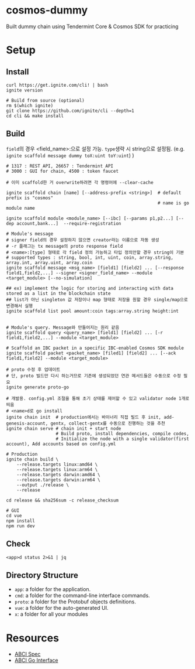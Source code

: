 # cosmos-dummy
Built dummy chain using Tendermint Core &amp; Cosmos SDK for practicing

# Setup
## Install
```shell
curl https://get.ignite.com/cli! | bash
ignite version

# Build from source (optional)
rm $(which ignite)
git clone https://github.com/ignite/cli --depth=1
cd cli && make install
```
## Build
`field`의 경우 <field_name>:<type>으로 설정 가능. `type`생략 시 string으로 설정됨. (e.g. `ignite scaffold message dummy toX:uint toY:uint`)
)
```shell
# 1317 : REST API, 26657 : Tendermint API
# 3000 : GUI for chain, 4500 : token faucet

# 이미 scaffold한 거 overwrite하려면 각 명령어에 --clear-cache

ignite scaffold chain [name] [--address-prefix <string>]  # default prefix is "cosmos"
                                                          # name is go module name                                                        

ignite scaffold module <module_name> [--ibc] [--params p1,p2...] [--dep account,bank...]  --require-registration

# Module's message
# signer field의 경우 설정하지 않으면 creator라는 이름으로 자동 생성
# -r 플래그는 tx message의 proto response field
# <name>:[type] 형태로 각 field 정의 가능하고 타입 정의안할 경우 string이 기본
# supported types : string, bool, int, uint, coin, array.string, array.int, array.uint, array.coin
ignite scaffold message <msg_name> [field1] [field2] ... [--response field1,field2,...] --signer <signer_field_name> --module <target_module> [--no-simulation]

## ex) implement the logic for storing and interacting with data stored as a list in the blockchain state
## list가 아닌 singleton 값 저장이나 map 형태로 저장을 원할 경우 single/map으로 변경해서 실행
ignite scaffold list pool amount:coin tags:array.string height:int


# Module's query. Message와 만들어지는 원리 같음
ignite scaffold query <query_name> [field1] [field2] ... [-r field1,field2,...] --module <target_module>

# Scaffold an IBC packet in a specific IBC-enabled Cosmos SDK module
ignite scaffold packet <packet_name> [filed1] [field2] ... [--ack field1,field2] --module <target_module> 

# proto 수정 후 업데이트
# 단, proto 빌드만 다시 하는거므로 기존에 생성되었던 연관 메서드들은 수동으로 수정 필요
ignite generate proto-go
```

```shell
# 개발용. config.yml 조절을 통해 초기 상태를 제어할 수 있고 validator node 1개로 띄움
# <name>d로 go install 
ignite chain init  # production에서는 바이너리 직접 빌드 후 init, add-genesis-account, gentx, collect-gentx를 수동으로 진행하는 것을 추천
ignite chain serve # chain init + start node
                   # Build proto, install dependencies, compile codes, 
                   # Initialize the node with a single validator(first account), Add accounts based on config.yml

# Production
ignite chain build \
    --release.targets linux:amd64 \
    --release.targets linux:arm64 \
    --release.targets darwin:amd64 \
    --release.targets darwin:arm64 \
    --output ./release \
    --release

cd release && sha256sum -c release_checksum

# GUI
cd vue
npm install
npm run dev
```

## Check
```shell
<app>d status 2>&1 | jq
```

## Directory Structure
* `app`: a folder for the application.
* `cmd`: a folder for the command-line interface commands.
* `proto`: a folder for the Protobuf objects definitions.
* `vue`: a folder for the auto-generated UI.
* `x`: a folder for all your modules

# Resources
* [ABCI Spec](https://github.com/tendermint/spec/blob/c939e15/spec/abci/abci.md)
* [ABCI Go Interface](https://github.com/tendermint/tendermint/tree/main/abci)
